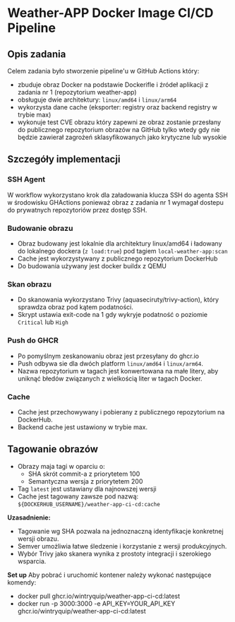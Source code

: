 # Weather-APP Docker Image CI/CD Pipeline

## Opis zadania

Celem zadania było stworzenie pipeline'u w GitHub Actions który:
- zbuduje obraz Docker na podstawie Dockerifle i źródeł aplikacji z zadania nr 1 (repozytorium weather-app)
- obsługuje dwie architektury: `linux/amd64` i `linux/arm64`
- wykorzysta dane cache (eksporter: registry oraz backend registry w trybie max)
- wykonuje test CVE obrazu który zapewni ze obraz zostanie przesłany do publicznego repozytorium obrazów na GitHub tylko wtedy gdy nie będzie zawierał zagrożeń sklasyfikowanych jako krytyczne lub wysokie

## Szczegóły implementacji

### SSH Agent
W workflow wykorzystano krok dla załadowania klucza SSH do agenta SSH w środowisku GHActions ponieważ obraz z zadania nr 1 wymagał dostepu do prywatnych repozytoriów przez dostęp SSH.

### Budowanie obrazu

- Obraz budowany jest lokalnie dla architektury linux/amd64 i ładowany do lokalnego dockera (`z load:true`) pod tagiem `local-weather-app:scan`
- Cache jest wykorzystywany z publicznego repozytorium DockerHub
- Do budowania używany jest docker buildx z QEMU

### Skan obrazu

- Do skanowania wykorzystano Trivy (aquaseciruty/trivy-action), który sprawdza obraz pod kątem podatności.
- Skrypt ustawia exit-code na 1 gdy wykryje podatność o poziomie `Critical` lub `High`

### Push do GHCR

- Po pomyślnym zeskanowaniu obraz jest przesyłany do ghcr.io
- Push odbywa sie dla dwóch platform `linux/amd64` i `linux/arm64`.
- Nazwa repozytorium w tagach jest konwertowana na małe litery, aby uniknąć błedów związanych z wielkością liter w tagach Docker.

### Cache

- Cache jest przechowywany i pobierany z publicznego repozytorium na DockerHub.
- Backend cache jest ustawiony w trybie max.

## Tagowanie obrazów

- Obrazy maja tagi w oparciu o:
    - SHA skrót commit-a z priorytetem 100
    - Semantyczna wersja z priorytetem 200
- Tag `latest` jest ustawiany dla najnowszej wersji
- Cache jest tagowany zawsze pod nazwą:
    `${DOCKERHUB_USERNAME}/weather-app-ci-cd:cache`

**Uzasadnienie:**
 - Tagowanie wg SHA pozwala na jednoznaczną identyfikacje konkretnej wersji obrazu.
 - Semver umożliwia łatwe śledzenie i korzystanie z wersji produkcyjnych.
 - Wybór Trivy jako skanera wynika z prostoty integracji i szerokiego wsparcia.

**Set up**
Aby pobrać i uruchomić kontener należy wykonać następujące komendy:
 - docker pull ghcr.io/wintryquip/weather-app-ci-cd:latest
 - docker run -p 3000:3000 -e API_KEY=YOUR_API_KEY  ghcr.io/wintryquip/weather-app-ci-cd:latest
